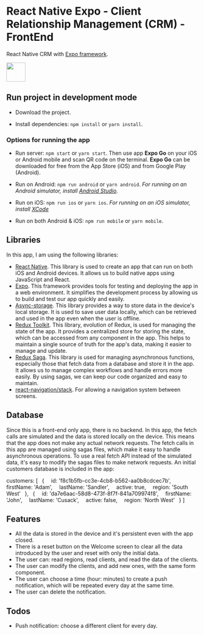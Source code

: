 # React Native Expo - Client Relationship Management (CRM) - FrontEnd

React Native CRM with [Expo framework](https://expo.dev/).

<img src="https://raquelventero.com/images/react-native-crm-sc/sc_01.jpg" width="50">

## Run project in development mode

- Download the project.

- Install dependencies: `npm install` or `yarn install`.

### Options for running the app

- Run server: `npm start` or `yarn start`. Then use app **Expo Go** on your iOS or Android mobile and scan QR code on the terminal. **Expo Go** can be downloaded for free from the App Store (iOS) and from Google Play (Android).

- Run on Android: `npm run android` or `yarn android`. _For running on an Android simulator, install [Android Studio](https://developer.android.com/studio)._

- Run on iOS: `npm run ios` or `yarn ios`. _For running on an iOS simulator, install [XCode](https://www.freecodecamp.org/news/how-to-download-and-install-xcode/)_

- Run on both Android & iOS: `npm run mobile` or `yarn mobile`.

## Libraries

In this app, I am using the following libraries:

- [React Native](https://www.npmjs.com/package/react-native). This library is used to create an app that can run on both iOS and Android devices. It allows us to build native apps using JavaScript and React.
- [Expo](https://expo.dev/). This framework provides tools for testing and deploying the app in a web environment. It simplifies the development process by allowing us to build and test our app quickly and easily.
- [Async-storage](https://www.npmjs.com/package/@react-native-async-storage/async-storage). This library provides a way to store data in the device's local storage. It is used to save user data locally, which can be retrieved and used in the app even when the user is offline.
- [Redux Toolkit](https://www.npmjs.com/package/@reduxjs/toolkit). This library, evolution of Redux, is used for managing the state of the app. It provides a centralized store for storing the state, which can be accessed from any component in the app. This helps to maintain a single source of truth for the app's data, making it easier to manage and update.
- [Redux Saga](https://www.npmjs.com/package/redux-saga). This library is used for managing asynchronous functions, especially those that fetch data from a database and store it in the app. It allows us to manage complex workflows and handle errors more easily. By using sagas, we can keep our code organized and easy to maintain.
- [react-navigation/stack](https://www.npmjs.com/package/@react-navigation/stack). For allowing a navigation system between screens.

## Database

Since this is a front-end only app, there is no backend. In this app, the fetch calls are simulated and the data is stored locally on the device. This means that the app does not make any actual network requests.
The fetch calls in this app are managed using sagas files, which make it easy to handle asynchronous operations. To use a real fetch API instead of the simulated data, it's easy to modify the sagas files to make network requests.
An initial customers database is included in the app:

customers: [
&ensp;{
&ensp;&ensp;id: 'f8c1b5fb-cc3e-4cb8-b562-aa0b8cdcec7b',
&ensp;&ensp;firstName: 'Adam',
&ensp;&ensp;lastName: 'Sandler',
&ensp;&ensp;active: true,
&ensp;&ensp;region: 'South West'
&ensp;},
&ensp;{
&ensp;&ensp;id: 'da7e6aac-58d8-473f-8f7f-841a709974f8',
&ensp;&ensp;firstName: 'John',
&ensp;&ensp;lastName: 'Cusack',
&ensp;&ensp;active: false,
&ensp;&ensp;region: 'North West'
&ensp;}
]

## Features

- All the data is stored in the device and it's persistent even with the app closed.
- There is a reset button on the Welcome screen to clear all the data introduced by the user and reset with only the initial data.
- The user can: read regions, read clients, and read the data of the clients.
- The user can modify the clients, and add new ones, with the same form component.
- The user can choose a time (hour: minutes) to create a push notification, which will be repeated every day at the same time.
- The user can delete the notification.

## Todos

- Push notification: choose a different client for every day.
